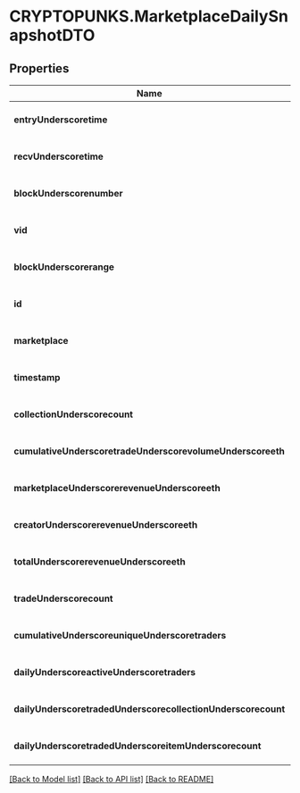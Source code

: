 # CRYPTOPUNKS.MarketplaceDailySnapshotDTO

## Properties
Name | Type | Description | Notes
------------ | ------------- | ------------- | -------------
**entryUnderscoretime** | **string** |  | [optional] [default to null]
**recvUnderscoretime** | **string** |  | [optional] [default to null]
**blockUnderscorenumber** | **integer** |  | [optional] [default to null]
**vid** | **integer** |  | [optional] [default to null]
**blockUnderscorerange** | **string** |  | [optional] [default to null]
**id** | **string** |  | [optional] [default to null]
**marketplace** | **string** |  | [optional] [default to null]
**timestamp** | **string** |  | [optional] [default to null]
**collectionUnderscorecount** | **integer** |  | [optional] [default to null]
**cumulativeUnderscoretradeUnderscorevolumeUnderscoreeth** | **string** |  | [optional] [default to null]
**marketplaceUnderscorerevenueUnderscoreeth** | **string** |  | [optional] [default to null]
**creatorUnderscorerevenueUnderscoreeth** | **string** |  | [optional] [default to null]
**totalUnderscorerevenueUnderscoreeth** | **string** |  | [optional] [default to null]
**tradeUnderscorecount** | **integer** |  | [optional] [default to null]
**cumulativeUnderscoreuniqueUnderscoretraders** | **integer** |  | [optional] [default to null]
**dailyUnderscoreactiveUnderscoretraders** | **integer** |  | [optional] [default to null]
**dailyUnderscoretradedUnderscorecollectionUnderscorecount** | **integer** |  | [optional] [default to null]
**dailyUnderscoretradedUnderscoreitemUnderscorecount** | **integer** |  | [optional] [default to null]

[[Back to Model list]](../README.md#documentation-for-models) [[Back to API list]](../README.md#documentation-for-api-endpoints) [[Back to README]](../README.md)



